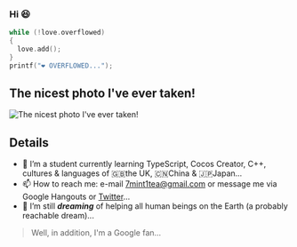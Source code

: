 ### Hi 😆
```cpp
while (!love.overflowed)
{
  love.add();
}
printf("❤️ OVERFLOWED...");
```
## The nicest photo I've ever taken!
![The nicest photo I've ever taken!](https://user-images.githubusercontent.com/82582936/151709009-1b4c51ee-4d79-447a-ac54-53b6b15969eb.jpeg)
## Details
- 🌱 I’m a student currently learning TypeScript, Cocos Creator, C++, cultures & languages of 🇬🇧the UK, 🇨🇳China & 🇯🇵Japan...
- 📫 How to reach me: e-mail [7mint1tea@gmail.com](mailto:7mint1tea@gmail.com) or message me via Google Hangouts or [Twitter](https://twitter.com/midenikushi)...
- 🔭 I’m still ***dreaming*** of helping all human beings on the Earth (a probably reachable dream)...
>Well, in addition, I'm a Google fan...
